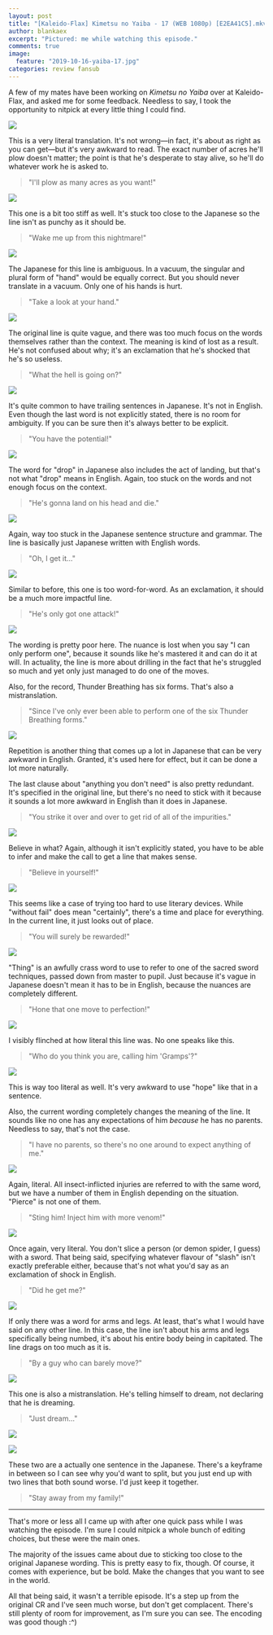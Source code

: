 ```yaml
---
layout: post
title: "[Kaleido-Flax] Kimetsu no Yaiba - 17 (WEB 1080p) [E2EA41C5].mkv"
author: blankaex
excerpt: "Pictured: me while watching this episode."
comments: true
image:
  feature: "2019-10-16-yaiba-17.jpg"
categories: review fansub
---
```


A few of my mates have been working on _Kimetsu no Yaiba_ over at Kaleido-Flax, and asked me for some feedback. Needless to say, I took the opportunity to nitpick at every little thing I could find.

![](https://i.imgur.com/ag6vHgy.jpg)

This is a very literal translation. It's not wrong—in fact, it's about as right as you can get—but it's very awkward to read. The exact number of acres he'll plow doesn't matter; the point is that he's desperate to stay alive, so he'll do whatever work he is asked to.

>"I'll plow as many acres as you want!"

![](https://i.imgur.com/WlqNi6B.jpg)

This one is a bit too stiff as well. It's stuck too close to the Japanese so the line isn't as punchy as it should be.

>"Wake me up from this nightmare!"

![](https://i.imgur.com/P4IWw6T.jpg)

The Japanese for this line is ambiguous. In a vacuum, the singular and plural form of "hand" would be equally correct. But you should never translate in a vacuum. Only one of his hands is hurt.

> "Take a look at your hand."

![](https://i.imgur.com/aIKfF3N.jpg)

The original line is quite vague, and there was too much focus on the words themselves rather than the context. The meaning is kind of lost as a result. He's not confused about why; it's an exclamation that he's shocked that he's so useless.

> "What the hell is going on?"

![](https://i.imgur.com/ioxwck4.jpg)

It's quite common to have trailing sentences in Japanese. It's not in English. Even though the last word is not explicitly stated, there is no room for ambiguity. If you can be sure then it's always better to be explicit.

> "You have the potential!"

![](https://i.imgur.com/2vou2pD.jpg)

The word for "drop" in Japanese also includes the act of landing, but that's not what "drop" means in English. Again, too stuck on the words and not enough focus on the context.

> "He's gonna land on his head and die."

![](https://i.imgur.com/7Jpxi4c.jpg)

Again, way too stuck in the Japanese sentence structure and grammar. The line is basically just Japanese written with English words.

> "Oh, I get it..."

![](https://i.imgur.com/o9iRcC7.jpg)

Similar to before, this one is too word-for-word. As an exclamation, it should be a much more impactful line.

> "He's only got one attack!"

![](https://i.imgur.com/vE5McKj.jpg)

The wording is pretty poor here. The nuance is lost when you say "I can only perform one", because it sounds like he's mastered it and can do it at will. In actuality, the line is more about drilling in the fact that he's struggled so much and yet only just managed to do one of the moves.

Also, for the record, Thunder Breathing has six forms. That's also a mistranslation.

> "Since I've only ever been able to perform one of the six Thunder Breathing forms."

![](https://i.imgur.com/2cYDeJR.jpg)

Repetition is another thing that comes up a lot in Japanese that can be very awkward in English. Granted, it's used here for effect, but it can be done a lot more naturally.

The last clause about "anything you don't need" is also pretty redundant. It's specified in the original line, but there's no need to stick with it because it sounds a lot more awkward in English than it does in Japanese.

> "You strike it over and over to get rid of all of the impurities."

![](https://i.imgur.com/144BuWZ.jpg)

Believe in what? Again, although it isn't explicitly stated, you have to be able to infer and make the call to get a line that makes sense.

> "Believe in yourself!"

![](https://i.imgur.com/I9R32LE.jpg)

This seems like a case of trying too hard to use literary devices. While "without fail" does mean "certainly", there's a time and place for everything. In the current line, it just looks out of place.

> "You will surely be rewarded!"

![](https://i.imgur.com/5wpZeLn.jpg)

"Thing" is an awfully crass word to use to refer to one of the sacred sword techniques, passed down from master to pupil. Just because it's vague in Japanese doesn't mean it has to be in English, because the nuances are completely different.

> "Hone that one move to perfection!"

![](https://i.imgur.com/7TrFgUd.jpg)

I visibly flinched at how literal this line was. No one speaks like this.

> "Who do you think you are, calling him 'Gramps'?"

![](https://i.imgur.com/Y8YsEup.jpg)

This is way too literal as well. It's very awkward to use "hope" like that in a sentence.

Also, the current wording completely changes the meaning of the line. It sounds like no one has any expectations of him _because_ he has no parents. Needless to say, that's not the case.

> "I have no parents, so there's no one around to expect anything of me."

![](https://i.imgur.com/DLPBY45.jpg)

Again, literal. All insect-inflicted injuries are referred to with the same word, but we have a number of them in English depending on the situation. "Pierce" is not one of them.

> "Sting him! Inject him with more venom!"

![](https://i.imgur.com/FuEevDU.jpg)

Once again, very literal. You don't slice a person (or demon spider, I guess) with a sword. That being said, specifying whatever flavour of "slash" isn't exactly preferable either, because that's not what you'd say as an exclamation of shock in English.

> "Did he get me?"

![](https://i.imgur.com/DLumGTx.jpg)

If only there was a word for arms and legs. At least, that's what I would have said on any other line. In this case, the line isn't about his arms and legs specifically being numbed, it's about his entire body being in capitated. The line drags on too much as it is.

> "By a guy who can barely move?"

![](https://i.imgur.com/htF6oZl.jpg)

This one is also a mistranslation. He's telling himself to dream, not declaring that he is dreaming.

> "Just dream..."

![](https://i.imgur.com/fc0cUHk.jpg)

![](https://i.imgur.com/cCmR9Oe.jpg)

These two are a actually one sentence in the Japanese. There's a keyframe in between so I can see why you'd want to split, but you just end up with two lines that both sound worse. I'd just keep it together.

> "Stay away from my family!"

---

That's more or less all I came up with after one quick pass while I was watching the episode. I'm sure I could nitpick a whole bunch of editing choices, but these were the main ones.

The majority of the issues came about due to sticking too close to the original Japanese wording. This is pretty easy to fix, though. Of course, it comes with experience, but be bold. Make the changes that you want to see in the world.

All that being said, it wasn't a terrible episode. It's a step up from the original CR and I've seen much worse, but don't get complacent. There's still plenty of room for improvement, as I'm sure you can see. The encoding was good though :^)

